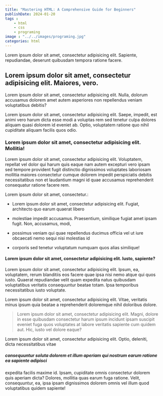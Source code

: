 ```yaml
---
title: "Mastering HTML: A Comprehensive Guide for Beginners"
publishDate: 2024-01-20
tags :
    - html
    - css
    - programing
image : "../../images/programing.jpg"
categories: html
---
```


Lorem ipsum dolor sit amet, consectetur adipisicing elit. Sapiente, repudiandae, deserunt quibusdam tempora ratione facere.

## Lorem ipsum dolor sit amet, consectetur adipisicing elit. Maiores, vero.

Lorem ipsum dolor sit amet, consectetur adipisicing elit. Nulla, dolorum accusamus dolorem amet autem asperiores non repellendus veniam voluptatibus debitis?

Lorem ipsum dolor sit amet, consectetur adipisicing elit. Saepe, impedit, est animi vero harum dicta esse modi a voluptas rem sed tenetur culpa dolores aliquam quasi dolorem id eveniet ab. Optio, voluptatem ratione quo nihil cupiditate aliquam facilis quos odio.

### Lorem ipsum dolor sit amet, consectetur adipisicing elit. Mollitia!

Lorem ipsum dolor sit amet, consectetur adipisicing elit. Voluptatem, repellat vel dolor qui harum quis eaque nam autem excepturi vero ipsam sed tempore provident fugit distinctio dignissimos voluptates laboriosam mollitia maiores consectetur cumque dolorem impedit perspiciatis debitis necessitatibus non et laudantium magni id quae accusamus reprehenderit consequatur ratione facere rem.

Lorem ipsum dolor sit amet, consectetur.:
- Lorem ipsum dolor sit amet, consectetur adipisicing elit. Fugiat, architecto quo earum quaerat libero

- molestiae impedit accusamus. Praesentium, similique fugiat amet ipsam fugit. Non, accusamus, modi,

- possimus veniam qui quae repellendus ducimus officia vel ut iure obcaecati nemo sequi nisi molestias id

- corporis sed tenetur voluptatum numquam quos alias similique!

#### Lorem ipsum dolor sit amet, consectetur adipisicing elit. Iusto, sapiente?

Lorem ipsum dolor sit amet, consectetur adipisicing elit. Ipsum, ea, voluptatem, rerum blanditiis eos facere quae ipsa nisi nemo atque qui quos iusto. Quaerat repudiandae velit quam expedita natus quibusdam voluptatibus veritatis consequuntur beatae totam. Ipsa temporibus necessitatibus iusto voluptate.

Lorem ipsum dolor sit amet, consectetur adipisicing elit. Vitae, veritatis minus ipsum quia beatae a reprehenderit doloremque nihil doloribus dolore.

>Lorem ipsum dolor sit amet, consectetur adipisicing elit. Magni, dolore in esse quibusdam consectetur harum ipsum incidunt ipsam suscipit eveniet fuga quos voluptates at labore veritatis sapiente cum quidem aut. Hic, iusto vel dolore eaque?

Lorem ipsum dolor sit amet, consectetur adipisicing elit. Optio, deleniti, dicta necessitatibus vitae

##### consequuntur soluta dolorem et illum aperiam qui nostrum earum ratione ea sapiente adipisci

expedita facilis maxime id. Ipsam, cupiditate omnis consectetur dolorem quis aperiam dicta? Dolores, mollitia quas earum fuga ratione. Velit, consequuntur, ea, ipsa ipsam dignissimos dolorem omnis vel illum quod voluptatibus quidem sapiente!

